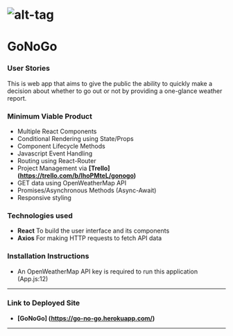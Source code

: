 # ![alt-tag](./gonogo.gif) 
# GoNoGo


### User Stories

This is web app that aims to give the public the ability to quickly make a 
decision about whether to go out or not by providing a one-glance weather 
report.

### Minimum Viable Product

* Multiple React Components
* Conditional Rendering using State/Props
* Component Lifecycle Methods
* Javascript Event Handling
* Routing using React-Router
* Project Management via **[Trello] (https://trello.com/b/IhoPMteL/gonogo)** 
* GET data using OpenWeatherMap API
* Promises/Asynchronous Methods (Async-Await)
* Responsive styling

### Technologies used

* **React** To build the user interface and its components
* **Axios** For making HTTP requests to fetch API data

### Installation Instructions
* An OpenWeatherMap API key is required to run this application (App.js:12)

---

### Link to Deployed Site

* **[GoNoGo] (https://go-no-go.herokuapp.com/)** 

---
